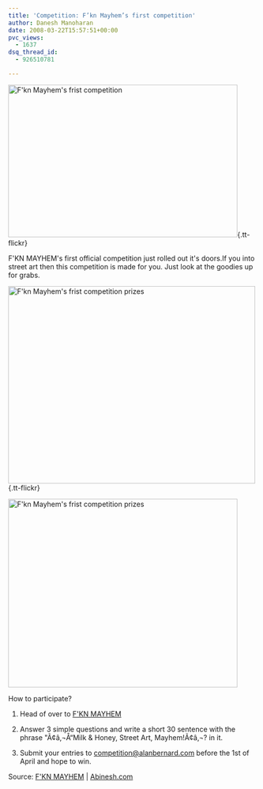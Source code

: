 ```yaml
---
title: 'Competition: F’kn Mayhem’s first competition'
author: Danesh Manoharan
date: 2008-03-22T15:57:51+00:00
pvc_views:
  - 1637
dsq_thread_id:
  - 926510781

---
```

[<img loading="lazy" src="http://farm3.static.flickr.com/2328/2351596603_cf978614c0_o.jpg" alt="F'kn Mayhem's frist competition" border="0" height="309" width="464" />][1]{.tt-flickr}

F'KN MAYHEM's first official competition just rolled out it's doors.<!--more-->If you into street art then this competition is made for you. Just look at the goodies up for grabs.

[<img loading="lazy" src="http://farm4.static.flickr.com/3006/2351597263_3ca34285cc.jpg" alt="F'kn Mayhem's frist competition prizes" border="0" height="400" width="500" />][2]{.tt-flickr}

[<img loading="lazy" src="http://farm3.static.flickr.com/2306/2351676759_913f9f923d_o.jpg" alt="F'kn Mayhem's frist competition prizes" border="0" height="382" width="464" />][3]

How to participate?

1. Head of over to [F'KN MAYHEM][4]

2. Answer 3 simple questions and write a short 30 sentence with the phrase "Ã¢â‚¬Å“Milk & Honey, Street Art, Mayhem!Ã¢â‚¬? in it.

3. Submit your entries to competition@alanbernard.com before the 1st of April and hope to win.

Source: [F'KN MAYHEM][4] | [Abinesh.com][5]

 [1]: http://www.flickr.com/photos/dannyportal/2351596603/
 [2]: http://www.flickr.com/photos/dannyportal/2351597263/
 [3]: http://www.flickr.com/photos/dannyportal/2351676759/ "F'kn Mayhem's frist competition prizes by vwvr9, on Flickr"
 [4]: http://alanbernard.com/mayhem/interviews/a-fkn-competition-1/
 [5]: http://www.abinesh.com/delirium/posts/a-f%e2%80%99kn-competition/
